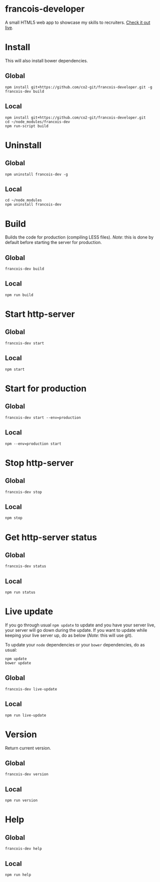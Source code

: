 francois-developer
==================

A small HTML5 web app to showcase my skills to recruiters. <a href="http://192.237.218.147:3100" target="_blank">Check it out live</a>.

# Install

This will also install bower dependencies.

## Global

	npm install git+https://github.com/co2-git/francois-developer.git -g
    francois-dev build

## Local
    
    npm install git+https://github.com/co2-git/francois-developer.git
    cd ~/node_modules/francois-dev
    npm run-script build

# Uninstall

## Global

    npm uninstall francois-dev -g

## Local

    cd ~/node_modules
    npm uninstall francois-dev

# Build

Builds the code for production (compiling LESS files). *Note*: this is done by default before starting the server for production.

## Global

    francois-dev build

## Local
    
    npm run build    

# Start http-server

## Global

    francois-dev start

## Local

    npm start

# Start for production

## Global

    francois-dev start --env=production

## Local

    npm --env=production start

# Stop http-server

## Global

    francois-dev stop

## Local

    npm stop

# Get http-server status

## Global

    francois-dev status

## Local

    npm run status

# Live update

If you go through usual `npm update` to update and you have your server live, your server will go down during the update. If you want to update while keeping your live server up, do as below (*Note:* this will use git).

To update your `node` dependencies or your `bower` dependencies, do as usual:

    npm update
    bower update

## Global

    francois-dev live-update

## Local

    npm run live-update

# Version

Return current version.

## Global

    francois-dev version

## Local

    npm run version

# Help

## Global

    francois-dev help

## Local

    npm run help